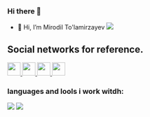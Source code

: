 ### Hi there 👋

- 👋 Hi, I’m Mirodil To'lamirzayev <img src="[https://gannon.tv/](https://media.tenor.com/InfbZnZgATIAAAAi/hand-gif.gif)">

<h2>Social networks for reference.</h2>

<a href="https://t.me/tolamirzayev_077/">
    <img src="https://w7.pngwing.com/pngs/636/338/png-transparent-telegram-hd-logo-thumbnail.png" width="30">
  </a>
  <a href="https://fackebook.com/tolamirzayev_077/">
    <img src="https://w7.pngwing.com/pngs/636/338/png-transparent-telegram-hd-logo-thumbnail.png" width="30">
  </a>
  <a href="https://twitter.com/MirodilTo/">
    <img src="https://w7.pngwing.com/pngs/133/360/png-transparent-social-media-computer-icons-tulane-university-facebook-drawing-twitter-twitter-logo-blue-logo-computer-wallpaper-thumbnail.png" width="30">
  </a>
  <a href="https://instagram.com/tolamirzayev_077/">
    <img src="https://w7.pngwing.com/pngs/408/296/png-transparent-app-b-w-instagram-logo-media-popular-social-2018-social-media-black-and-white-logos-icon.png" width="30">
  </a>
  
  
  ### languages and lools i work witdh:
  <code><img src="https://brandslogos.com/wp-content/uploads/images/large/html-logo-black-and-white.png"></code>
<code><img src="https://brandslogos.com/wp-content/uploads/images/large/css-logo-black-and-white.png"></code>
<code><img src=""></code>
<code><img src=""></code>
<code><img src=""></code>
